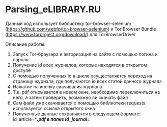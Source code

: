 # Parsing_eLIBRARY.RU

Данный код использует библиотеку tor-browser-selenium (https://github.com/webfp/tor-browser-selenium) и Tor Browser Bundle (https://www.torproject.org/download/) для TorBrowserDriver

Описание работы: 
1) Запуск Tor-браузера и авторизация на сайте с помощью логина и пароля
2) Получение id всех журналов, которые находятся в открытом доступе
3) С помощью полученных id в цикле осуществляется переход на страницу журнала, где получаются id всех статей данного журнала
4) Нажатие на кнопку скачивания журнала
5) Т.к. pdf открывается в новом окне, необходимо переключиться на него, а затем проверить, возможно ли скачать файл
6) Сам файл уже скачивается с помощью библиотеки requests: используется ссылка открытого окна
7) Полученные данные сохраняются в следующем формате: id_article=******.pdf в папке id_journal=*****
